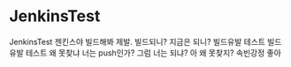 # JenkinsTest
JenkinsTest
젠킨스야 빌드해봐 제발.
빌드되니?
지금은 되니?
빌드유발 테스트
빌드유발 테스트
왜 못찾냐 너는
push인가?
그럼 너는 되냐?
아 왜 못찾지?
속빈강정
좋아
